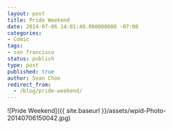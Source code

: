 ```yaml
---
layout: post
title: Pride Weekend
date: 2014-07-06 14:01:49.000000000 -07:00
categories:
- Comic
tags:
- san francisco
status: publish
type: post
published: true
author: Sean Choe
redirect_from:
  - /blog/pride-weekend/
---
```

![Pride Weekend]({{ site.baseurl }}/assets/wpid-Photo-20140706150042.jpg)
